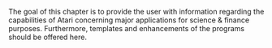 The goal of this chapter is to provide the user with information regarding the capabilities of Atari concerning major applications for science & finance purposes. Furthermore, templates and enhancements of the programs should be offered here.  
